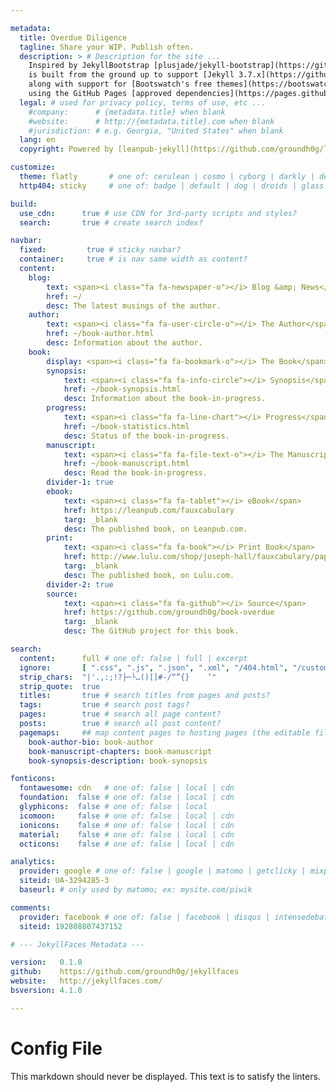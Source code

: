 ```yaml
---

metadata:
  title: Overdue Diligence
  tagline: Share your WIP. Publish often.
  description: > # Description for the site ...
    Inspired by JekyllBootstrap [plusjade/jekyll-bootstrap](https://github.com/plusjade/jekyll-bootstrap){:target="_blank"}, JekyllFaces [groundh0g/jekyllfaces](https://github.com/groundh0g/jekyllfaces){:target="_blank"}
    is built from the ground up to support [Jekyll 3.7.x](https://github.com/jekyll/jekyll/releases/tag/v3.7.3){:target="_blank"} and [Bootstrap 4.1.x](https://getbootstrap.com/docs/4.1/getting-started/introduction/){:target="_blank"},
    along with support for [Bootswatch's free themes](https://bootswatch.com/){:target="_blank"}, all while targeting the dependencies of [GitHub Pages](https://help.github.com/articles/what-is-github-pages/){:target="_blank"},
    using the GitHub Pages [approved dependencies](https://pages.github.com/versions/){:target="_blank"}.
  legal: # used for privacy policy, terms of use, etc ...
    #company:      # {metadata.title} when blank
    #website:      # http://{metadata.title}.com when blank
    #jurisdiction: # e.g. Georgia, "United States" when blank
  lang: en
  copyright: Powered by [leanpub-jekyll](https://github.com/groundh0g/leanpub-jekyll){:target="_blank"}. All content &copy; [Joseph Barrett Hall](http://joehall.net){:target="_blank"} ([@groundh0g](https://twitter.com/groundh0g){:target="_blank"}).

customize:
  theme: flatly       # one of: cerulean | cosmo | cyborg | darkly | default | flatly | journal | litera | lumen | lux | materia | minty | pulse | sandstone | simplex | sketchy | slate | solar | spacelab | superhero | united | yeti
  http404: sticky     # one of: badge | default | dog | droids | glass | link | milk | monster | potty | shrug | sticky | tweet | zork

build:
  use_cdn:      true # use CDN for 3rd-party scripts and styles?
  search:       true # create search index?

navbar:
  fixed:         true # sticky navbar?
  container:     true # is nav same width as content?
  content:
    blog: 
        text: <span><i class="fa fa-newspaper-o"></i> Blog &amp; News</span>
        href: ~/
        desc: The latest musings of the author.
    author:
        text: <span><i class="fa fa-user-circle-o"></i> The Author</span>
        href: ~/book-author.html
        desc: Information about the author.
    book:
        display: <span><i class="fa fa-bookmark-o"></i> The Book</span>
        synopsis:
            text: <span><i class="fa fa-info-circle"></i> Synopsis</span>
            href: ~/book-synopsis.html
            desc: Information about the book-in-progress.
        progress:
            text: <span><i class="fa fa-line-chart"></i> Progress</span>
            href: ~/book-statistics.html
            desc: Status of the book-in-progress.
        manuscript:
            text: <span><i class="fa fa-file-text-o"></i> The Manuscript</span>
            href: ~/book-manuscript.html
            desc: Read the book-in-progress.
        divider-1: true
        ebook:
            text: <span><i class="fa fa-tablet"></i> eBook</span>
            href: https://leanpub.com/fauxcabulary
            targ: _blank
            desc: The published book, on Leanpub.com.
        print:
            text: <span><i class="fa fa-book"></i> Print Book</span>
            href: http://www.lulu.com/shop/joseph-hall/fauxcabulary/paperback/product-22179468.html
            targ: _blank
            desc: The published book, on Lulu.com.
        divider-2: true
        source:
            text: <span><i class="fa fa-github"></i> Source</span>
            href: https://github.com/groundh0g/book-overdue
            targ: _blank
            desc: The GitHub project for this book.

search:
  content:      full # one of: false | full | excerpt
  ignore:       [ ".css", ".js", ".json", ".xml", "/404.html", "/custom.html", "/status.html", "/book-copyright.html", "/search.html", "/site.webmanifest", "/RESEARCH.html" ]
  strip_chars:  "|'.,:;!?├─└…()[]#-/“”{}	’"
  strip_quote:  true
  titles:       true # search titles from pages and posts?
  tags:         true # search post tags?
  pages:        true # search all page content?
  posts:        true # search all post content?
  pagemaps:     ## map content pages to hosting pages (the editable files to the display files)
    book-author-bio: book-author
    book-manuscript-chapters: book-manuscript
    book-synopsis-description: book-synopsis

fonticons:
  fontawesome: cdn   # one of: false | local | cdn
  foundation:  false # one of: false | local | cdn
  glyphicons:  false # one of: false | local
  icomoon:     false # one of: false | local | cdn
  ionicons:    false # one of: false | local | cdn
  material:    false # one of: false | local | cdn
  octicons:    false # one of: false | local | cdn

analytics:
  provider: google # one of: false | google | matomo | getclicky | mixpanel | gauges 
  siteid: UA-3294285-3
  baseurl: # only used by matomo; ex: mysite.com/piwik

comments:
  provider: facebook # one of: false | facebook | disqus | intensedebate | duoshuo
  siteid: 192808807437152

# --- JekyllFaces Metadata ---

version:   0.1.0
github:    https://github.com/groundh0g/jekyllfaces
website:   http://jekyllfaces.com/
bsversion: 4.1.0

---
```


# Config File

This markdown should never be displayed. This text is to satisfy the linters.